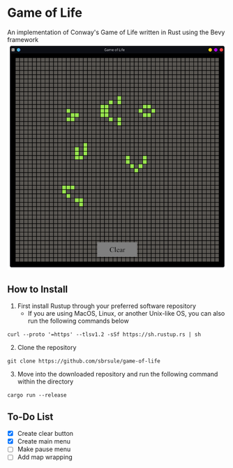 # Game of Life
An implementation of Conway's Game of Life written in Rust using the Bevy framework
![example](/assets/screenshot.png)
## How to Install
1. First install Rustup through your preferred software repository 
   - If you are using MacOS, Linux, or another Unix-like OS, you can also run the following commands below
 ```
 curl --proto '=https' --tlsv1.2 -sSf https://sh.rustup.rs | sh
 ```
 
2. Clone the repository
  ```
  git clone https://github.com/sbrsule/game-of-life
  ```
3. Move into the downloaded repository and run the following command within the directory
  ```
  cargo run --release
  ```

## To-Do List
- [x] Create clear button
- [x] Create main menu
- [ ] Make pause menu
- [ ] Add map wrapping